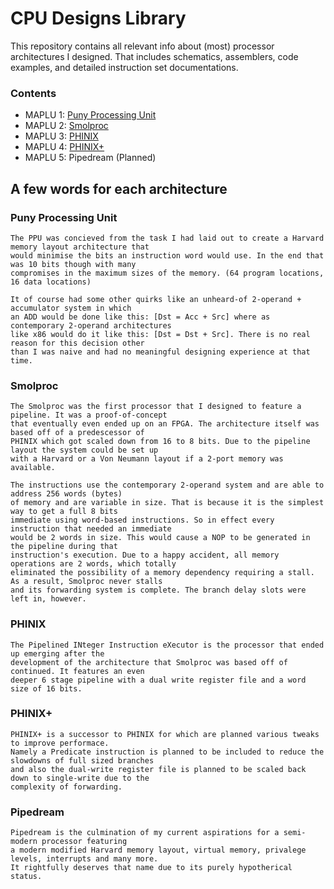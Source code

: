 # CPU Designs Library

This repository contains all relevant info about (most) processor architectures I designed. That includes schematics, assemblers, code examples, and detailed instruction set documentations.

### Contents

- MAPLU 1: [Puny Processing Unit](ppu)
- MAPLU 2: [Smolproc](smolproc)
- MAPLU 3: [PHINIX](phinix)
- MAPLU 4: [PHINIX+](phinix+)
- MAPLU 5: Pipedream (Planned)

## A few words for each architecture

### Puny Processing Unit

    The PPU was concieved from the task I had laid out to create a Harvard memory layout architecture that
    would minimise the bits an instruction word would use. In the end that was 10 bits though with many
    compromises in the maximum sizes of the memory. (64 program locations, 16 data locations)
    
    It of course had some other quirks like an unheard-of 2-operand + accumulator system in which
    an ADD would be done like this: [Dst = Acc + Src] where as contemporary 2-operand architectures
    like x86 would do it like this: [Dst = Dst + Src]. There is no real reason for this decision other
    than I was naive and had no meaningful designing experience at that time.

### Smolproc

    The Smolproc was the first processor that I designed to feature a pipeline. It was a proof-of-concept
    that eventually even ended up on an FPGA. The architecture itself was based off of a predescessor of
    PHINIX which got scaled down from 16 to 8 bits. Due to the pipeline layout the system could be set up
    with a Harvard or a Von Neumann layout if a 2-port memory was available.
    
    The instructions use the contemporary 2-operand system and are able to address 256 words (bytes)
    of memory and are variable in size. That is because it is the simplest way to get a full 8 bits
    immediate using word-based instructions. So in effect every instruction that needed an immediate
    would be 2 words in size. This would cause a NOP to be generated in the pipeline during that
    instruction's execution. Due to a happy accident, all memory operations are 2 words, which totally
    eliminated the possibility of a memory dependency requiring a stall. As a result, Smolproc never stalls
    and its forwarding system is complete. The branch delay slots were left in, however.

### PHINIX

    The Pipelined INteger Instruction eXecutor is the processor that ended up emerging after the
    development of the architecture that Smolproc was based off of continued. It features an even
    deeper 6 stage pipeline with a dual write register file and a word size of 16 bits.

### PHINIX+

    PHINIX+ is a successor to PHINIX for which are planned various tweaks to improve performace.
    Namely a Predicate instruction is planned to be included to reduce the slowdowns of full sized branches
    and also the dual-write register file is planned to be scaled back down to single-write due to the
    complexity of forwarding.

### Pipedream

    Pipedream is the culmination of my current aspirations for a semi-modern processor featuring
    a modern modified Harvard memory layout, virtual memory, privalege levels, interrupts and many more.
    It rightfully deserves that name due to its purely hypotherical status.
